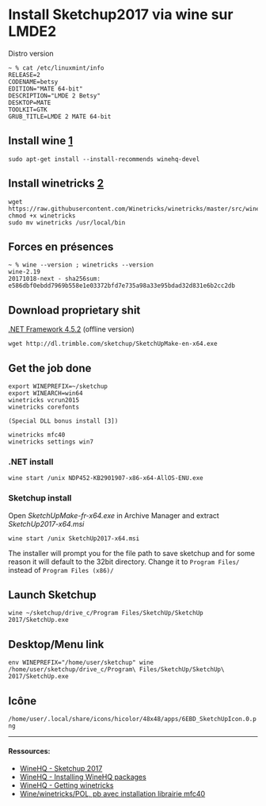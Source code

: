 # Install Sketchup2017 via wine sur LMDE2

Distro version

```
~ % cat /etc/linuxmint/info
RELEASE=2
CODENAME=betsy
EDITION="MATE 64-bit"
DESCRIPTION="LMDE 2 Betsy"
DESKTOP=MATE
TOOLKIT=GTK
GRUB_TITLE=LMDE 2 MATE 64-bit
```

## Install wine [1]

`sudo apt-get install --install-recommends winehq-devel`

## Install winetricks [2]

```
wget https://raw.githubusercontent.com/Winetricks/winetricks/master/src/winetricks
chmod +x winetricks
sudo mv winetricks /usr/local/bin
```

## Forces en présences

```
~ % wine --version ; winetricks --version
wine-2.19
20171018-next - sha256sum: e586dbf0ebdd7969b558e1e03372bfd7e735a98a33e95bdad32d831e6b2cc2db
```

## Download proprietary shit

[.NET Framework 4.5.2](https://www.microsoft.com/en-us/download/details.aspx?id=42642) (offline version)

`wget http://dl.trimble.com/sketchup/SketchUpMake-en-x64.exe`

## Get the job done

```
export WINEPREFIX=~/sketchup
export WINEARCH=win64
winetricks vcrun2015
winetricks corefonts

(Special DLL bonus install [3])

winetricks mfc40
winetricks settings win7
```

### .NET install

`wine start /unix NDP452-KB2901907-x86-x64-AllOS-ENU.exe`

### Sketchup install

Open _SketchUpMake-fr-x64.exe_ in Archive Manager and extract _SketchUp2017-x64.msi_

`wine start /unix SketchUp2017-x64.msi`

The installer will prompt you for the file path to save sketchup and for some reason it will default to the 32bit directory. Change it to `Program Files/` instead of `Program Files (x86)/`

## Launch Sketchup

`wine ~/sketchup/drive_c/Program Files/SketchUp/SketchUp 2017/SketchUp.exe`

## Desktop/Menu link

`env WINEPREFIX="/home/user/sketchup" wine /home/user/sketchup/drive_c/Program\ Files/SketchUp/SketchUp\ 2017/SketchUp.exe`

## Icône

`/home/user/.local/share/icons/hicolor/48x48/apps/6EBD_SketchUpIcon.0.png`
_ _ _

[1]: https://wiki.winehq.org/Debian "WineHQ - Installing WineHQ packages"
[2]: https://wiki.winehq.org/Winetricks#Getting_winetricks "WineHQ - Getting winetricks"
[3]: https://forum.ubuntu-fr.org/viewtopic.php?id=1967291 "Wine/winetricks/POL, pb avec installation librairie mfc40"

#### Ressources:

* [WineHQ - Sketchup 2017](https://appdb.winehq.org/objectManager.php?sClass=version&iId=34500)
* [WineHQ - Installing WineHQ packages](https://wiki.winehq.org/Debian)
* [WineHQ - Getting winetricks](https://wiki.winehq.org/Winetricks#Getting_winetricks)
* [Wine/winetricks/POL, pb avec installation librairie mfc40](https://forum.ubuntu-fr.org/viewtopic.php?id=1967291)
